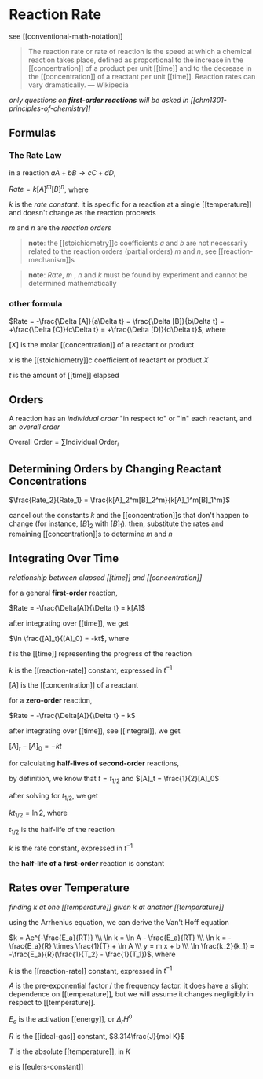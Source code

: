 # Reaction Rate

see [[conventional-math-notation]]

> The reaction rate or rate of reaction is the speed at which a chemical reaction takes place, defined as proportional to the increase in the [[concentration]] of a product per unit [[time]] and to the decrease in the [[concentration]] of a reactant per unit [[time]]. Reaction rates can vary dramatically. &mdash; Wikipedia

_only questions on **first-order reactions** will be asked in [[chm1301-principles-of-chemistry]]_

## Formulas

### The Rate Law

in a reaction $aA + bB \to cC + dD$,

$Rate = k[A]^m[B]^n$, where

$k$ is the _rate constant_. it is specific for a reaction at a single [[temperature]] and doesn't change as the reaction proceeds

$m$ and $n$ are the _reaction orders_

> **note**: the [[stoichiometry]]c coefficients $a$ and $b$ are not necessarily related to the reaction orders (partial orders) $m$ and $n$, see [[reaction-mechanism]]s

> **note**: $Rate$, $m$ , $n$ and $k$ must be found by experiment and cannot be determined mathematically

### other formula

$Rate = -\frac{\Delta [A]}{a\Delta t} = \frac{\Delta [B]}{b\Delta t} = +\frac{\Delta [C]}{c\Delta t} = +\frac{\Delta [D]}{d\Delta t}$, where

$[X]$ is the molar [[concentration]] of a reactant or product

$x$ is the [[stoichiometry]]c coefficient of reactant or product $X$

$t$ is the amount of [[time]] elapsed

## Orders

A reaction has an _individual order_ "in respect to" or "in" each reactant, and an _overall order_

$\text{Overall Order} = \sum \text{Individual Order}_i$

## Determining Orders by Changing Reactant Concentrations

$\frac{Rate_2}{Rate_1} = \frac{k[A]_2^m[B]_2^m}{k[A]_1^m[B]_1^m}$

cancel out the constants $k$ and the [[concentration]]s that don't happen to change (for instance, $[B]_2$ with $[B]_1$). then, substitute the rates and remaining [[concentration]]s to determine $m$ and $n$

## Integrating Over Time

_relationship between elapsed [[time]] and [[concentration]]_

for a general **first-order** reaction,

$Rate = -\frac{\Delta[A]}{\Delta t} = k[A]$

after integrating over [[time]], we get

$\ln \frac{[A]_t}{[A]_0} = -kt$, where

$t$ is the [[time]] representing the progress of the reaction

$k$ is the [[reaction-rate]] constant, expressed in $t^{-1}$

$[A]$ is the [[concentration]] of a reactant

for a **zero-order** reaction,

$Rate = -\frac{\Delta[A]}{\Delta t} = k$

after integrating over [[time]], see [[integral]], we get

$[A]_t - [A]_0 = -kt$

for calculating **half-lives of second-order** reactions,

by definition, we know that $t = t_{1/2}$ and $[A]_t = \frac{1}{2}[A]_0$

after solving for $t_{1/2}$, we get

$k t_{1/2} = \ln 2$, where

$t_{1/2}$ is the half-life of the reaction

$k$ is the rate constant, expressed in $t^{-1}$

the **half-life of a first-order** reaction is constant

## Rates over Temperature

_finding $k$ at one [[temperature]] given $k$ at another [[temperature]]_

using the Arrhenius equation, we can derive the Van't Hoff equation

$k = Ae^{-\frac{E_a}{RT}} \\\  \ln k = \ln A - \frac{E_a}{RT} \\\  \ln k = -\frac{E_a}{R} \times \frac{1}{T} + \ln A \\\  y = m x + b \\\  \ln \frac{k_2}{k_1} = -\frac{E_a}{R}(\frac{1}{T_2} - \frac{1}{T_1})$, where

$k$ is the [[reaction-rate]] constant, expressed in $t^{-1}$

$A$ is the pre-exponential factor / the frequency factor. it does have a slight dependence on [[temperature]], but we will assume it changes negligibly in respect to [[temperature]].

$E_a$ is the activation [[energy]], or $\Delta_rH^0$

$R$ is the [[ideal-gas]] constant, $8.314\frac{J}{mol K}$

$T$ is the absolute [[temperature]], in $K$

$e$ is [[eulers-constant]]
